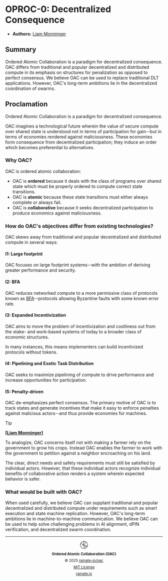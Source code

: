 # OPROC-0: Decentralized Consequence
- **Authors:** [Liam Monninger](mailto:liam@ramate.io)

## Summary
Ordered Atomic Collaboration is a paradigm for decentralized consequence. OAC differs from traditional and popular decentralized and distributed compute in its emphasis on structures for penalization as opposed to perfect consensus. We believe OAC can be used to replace traditional DLT applications. However, OAC's long-term ambitions lie in the decentralized coordination of swarms.

## Proclamation
Ordered Atomic Collaboration is a paradigm for decentralized consequence.

OAC imagines a technological future wherein the value of secure compute over shared state is understood not in terms of participation for gain--but in terms of economies rendered against maliciousness. These economies form consequence from decentralized participation; they induce an order which becomes preferential to alternatives.

### Why OAC?
OAC is ordered atomic collaboration:
- OAC is **ordered** because it deals with the class of programs over shared state which must be properly ordered to compute correct state transitions.
- OAC is **atomic** because these state transitions must either always complete or always fail.
- OAC is **collaborative** because it seeks decentralized participation to produce economics against maliciousness.

### How do OAC's objectives differ from existing technologies?
OAC skews away from traditional and popular decentralized and distributed compute in several ways:

#### I1: Large footprint
OAC focuses on large footprint systems--with the ambition of deriving greater performance and security.

#### I2: BFA
OAC reduces networked compute to a more permissive class of protocols known as [BFA](../../../oart/oera-000-000-000-dulan/oart-000-000-001-bfa/README.md)--protocols allowing Byzantine faults with some known error rate.

#### I3: Expanded Incentivization
OAC aims to move the problem of incentivization and costliness out from the stake- and work-based systems of today to a broader class of economic structures.

In many instances, this means implementers can build incentivized protocols without tokens.

#### I4: Pipelining and Exotic Task Distribution
OAC seeks to maximize pipelining of compute to drive performance and increase opportunities for participation.

#### I5: Penalty-driven
OAC de-emphasizes perfect consensus. The primary motive of OAC is to track states and generate incentives that make it easy to enforce penalties against malicious actors--and thus provide economies for machines.

> [!TIP]
>
> **[[Liam Monninger](mailto:liam@ramate.io)]**
>
> To analogize, OAC concerns itself not with making a farmer rely on the government to grow his crops. Instead OAC enables the farmer to work with the government to petition against a neighbor encroaching on his land.
>
> The clear, direct needs and safety requirements must still be satisfied by individual actors. However, that these individual actors recognize individual benefits of collaborative action renders a system wherein expected behavior is safer.

### What would be built with OAC?
When used carefully, we believe OAC can supplant traditional and popular decentralized and distributed compute under requirements such as smart execution and state machine replication. However, OAC's long-term ambitions lie in machine-to-machine communication. We believe OAC can be used to help solve challenging problems in AI alignment, dPIN verification, and decentralized swarm coordination.

<!--OAC FOOTER: DO NOT REMOVE THIS LINE-->
---

<div align="center">
  <a href="https://github.com/ramate-io/oac">
    <picture>
      <source srcset="/assets/oac-inverted-transparent.png" media="(prefers-color-scheme: dark)">
      <img height="24" src="/assets/oac-transparent.png" alt="OAC"/>
    </picture>
  </a>
  <br/>
  <sub>
    <b>Ordered Atomic Collaboration (OAC)</b>
    <br/>
    &copy; 2025 <a href="https://github.com/ramate-io/oac">ramate-io/oac</a>
    <br/>
    <a href="https://github.com/ramate-io/oac/blob/main/LICENSE">MIT License</a>
    <br/>
    <a href="https://www.ramate.io">ramate.io</a>
  </sub>
</div>
